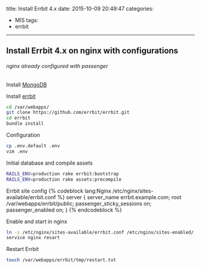 title: Install Errbit 4.x
date: 2015-10-09 20:49:47
categories:
- MIS
tags:
- errbit
---

## Install Errbit 4.x on nginx with configurations
###### nginx already configured with passenger

Install [MongoDB](https://www.mongodb.org/downloads#production)

Install [errbit](https://github.com/errbit/errbit)
```bash
cd /var/webapps/
git clone https://github.com/errbit/errbit.git
cd errbit
bundle install
```

<!-- more -->

Configuration
```bash
cp .env.default .env
vim .env
```

Initial database and compile assets
```bash
RAILS_ENV=production rake errbit:bootstrap
RAILS_ENV=production rake assets:precompile
```

Errbit site config
{% codeblock lang:Nginx /etc/nginx/sites-available/errbit.conf %}
server {
    server_name errbit.example.com;
    root /var/webapps/errbit/public;
    passenger_sticky_sessions on;
    passenger_enabled on;
}
{% endcodeblock %}

Enable and start in nginx
```bash
ln -s /etc/nginx/sites-available/errbit.conf /etc/nginx/sites-enabled/
service nginx resart
```

Restart Errbit
```bash
touch /var/webapps/errbit/tmp/restart.txt
```
